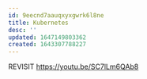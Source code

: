 ```yaml
---
id: 9eecnd7aauqxyxgwrk6l8ne
title: Kubernetes
desc: ''
updated: 1647149803362
created: 1643307788227
---
```



REVISIT <https://youtu.be/SC7lLm6QAb8>
